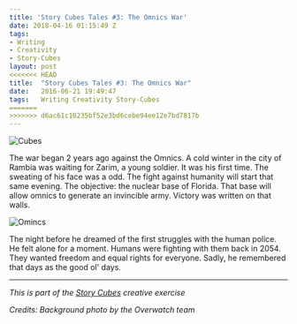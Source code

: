 ```yaml
---
title: 'Story Cubes Tales #3: The Omnics War'
date: 2018-04-16 01:15:49 Z
tags:
- Writing
- Creativity
- Story-Cubes
layout: post
<<<<<<< HEAD
title:  "Story Cubes Tales #3: The Omnics War"
date:   2016-06-21 19:49:47
tags:   Writing Creativity Story-Cubes
=======
>>>>>>> d6ac61c10235bf52e3bd6cebe94ee12e7bd7817b
---
```


![Cubes](/content/images/2016/06/cubes2.jpg)

The war began 2 years ago against the Omnics. A cold winter in the city of Rambia was waiting for Zarim, a young soldier. It was his first time. The sweating of his face was a odd. The fight against humanity will start that same evening. The objective: the nuclear base of Florida. That base will allow omnics to generate an invincible army. Victory was written on that walls.

![Omincs](/content/images/2016/06/equal.jpg)

The night before he dreamed of the first struggles with the human police. He felt alone for a moment. Humans were fighting with them back in 2054. They wanted freedom and equal rights for everyone. Sadly, he remembered that days as the good ol' days.


---
_This is part of the [Story Cubes](http://fjaguero.com/discovering-the-story-cubes/) creative exercise_

_Credits: Background photo by the Overwatch team_
